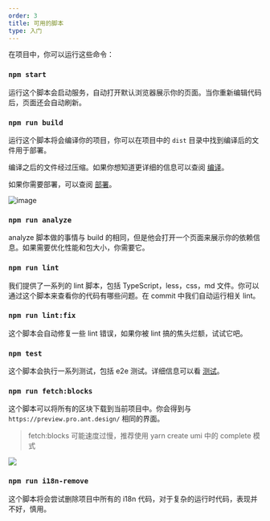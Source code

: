 ```yaml
---
order: 3
title: 可用的脚本
type: 入门
---
```


在项目中，你可以运行这些命令：

### `npm start`

运行这个脚本会启动服务，自动打开默认浏览器展示你的页面。当你重新编辑代码后，页面还会自动刷新。

### `npm run build`

运行这个脚本将会编译你的项目，你可以在项目中的 `dist` 目录中找到编译后的文件用于部署。

编译之后的文件经过压缩。如果你想知道更详细的信息可以查阅 [编译](/docs/build-cn)。

如果你需要部署，可以查阅 [部署](/docs/deploy-cn)。

![image](https://user-images.githubusercontent.com/8186664/58555863-2a94d380-824d-11e9-8000-db085c7494f7.png)

### `npm run analyze`

analyze 脚本做的事情与 build 的相同，但是他会打开一个页面来展示你的依赖信息。如果需要优化性能和包大小，你需要它。

### `npm run lint`

我们提供了一系列的 lint 脚本，包括 TypeScript，less，css，md 文件。你可以通过这个脚本来查看你的代码有哪些问题。在 commit 中我们自动运行相关 lint。

### `npm run lint:fix`

这个脚本会自动修复一些 lint 错误，如果你被 lint 搞的焦头烂额，试试它吧。

### `npm test`

这个脚本会执行一系列测试，包括 e2e 测试。详细信息可以看 [测试](/doc/ui-test-cn)。

### `npm run fetch:blocks`

这个脚本可以将所有的区块下载到当前项目中。你会得到与 `https://preview.pro.ant.design/` 相同的界面。

> fetch:blocks 可能速度过慢，推荐使用 yarn create umi 中的 complete 模式

![](https://user-images.githubusercontent.com/8186664/78555213-1fcca700-783f-11ea-94e6-b1fea09f3553.png)

### `npm run i18n-remove`

这个脚本将会尝试删除项目中所有的 i18n 代码，对于复杂的运行时代码，表现并不好，慎用。
